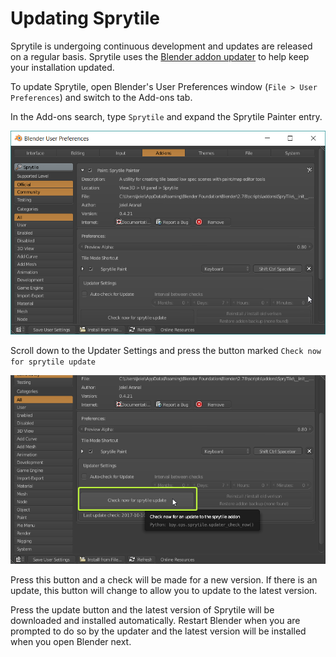 # Updating Sprytile

Sprytile is undergoing continuous development and updates are released on a regular basis. Sprytile uses the [Blender addon updater](https://github.com/CGCookie/blender-addon-updater) to help keep your installation updated.

To update Sprytile, open Blender's User Preferences window (`File > User Preferences`) and switch to the Add-ons tab.

In the Add-ons search, type `Sprytile` and expand the Sprytile Painter entry.

![Sprytile Preferences](img/addon-prefs.png)

Scroll down to the Updater Settings and press the button marked `Check now for sprytile update`

![Update Addon](img/addon-update.png)

Press this button and a check will be made for a new version. If there is an update, this button will change to allow you to update to the latest version.

Press the update button and the latest version of Sprytile will be downloaded and installed automatically. Restart Blender when you are prompted to do so by the updater and the latest version will be installed when you open Blender next.